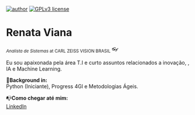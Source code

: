 [![author](https://img.shields.io/badge/author-rbviana-red.svg)](https://www.linkedin.com/in/renataborgesviana) [![GPLv3 license](https://img.shields.io/badge/License-GPLv3-blue.svg)](http://perso.crans.org/besson/LICENSE.html)

# Renata Viana
<sub>*Analista de Sistemas* at CARL ZEISS VISION BRASIL</sub> 👓

Eu sou apaixonada pela área T.I e curto assuntos relacionados a inovação, , IA e Machine Learning. 


:scroll:**Background in:** <br/>
Python (Iniciante), Progress 4Gl e Metodologias Ágeis.

:mailbox_with_no_mail:**Como chegar até mim:** <br/>
[LinkedIn](https://www.linkedin.com/in/renataborgesviana)


